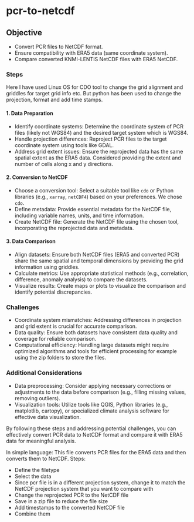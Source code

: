 # pcr-to-netcdf

## Objective

* Convert PCR files to NetCDF format.
* Ensure compatibility with ERA5 data (same coordinate system).
* Compare converted KNMI-LENTIS NetCDF files with ERA5 NetCDF.

### Steps
Here I have used Linux OS for CDO tool to change the grid alignment and griddles for target grid info etc. But python has been used to change the projection, format and add time stamps.

#### 1. Data Preparation
* Identify coordinate systems: Determine the coordinate system of PCR files (likely not WGS84) and the desired target system which is WGS84.
* Handle projection differences: Reproject PCR files to the target coordinate system using tools like GDAL.
* Address grid extent issues: Ensure the reprojected data has the same spatial extent as the ERA5 data. Considered providing the extent and number of cells along x and y directions.

#### 2. Conversion to NetCDF
* Choose a conversion tool: Select a suitable tool like `cdo` or Python libraries (e.g., `xarray`, `netCDF4`) based on your preferences. We chose `cdo`.
* Define metadata: Provide essential metadata for the NetCDF file, including variable names, units, and time information.
* Create NetCDF file: Generate the NetCDF file using the chosen tool, incorporating the reprojected data and metadata.

#### 3. Data Comparison
* Align datasets: Ensure both NetCDF files (ERA5 and converted PCR) share the same spatial and temporal dimensions by providing the grid information using griddles.
* Calculate metrics: Use appropriate statistical methods (e.g., correlation, difference, anomaly analysis) to compare the datasets.
* Visualize results: Create maps or plots to visualize the comparison and identify potential discrepancies.

### Challenges
* Coordinate system mismatches: Addressing differences in projection and grid extent is crucial for accurate comparison.
* Data quality: Ensure both datasets have consistent data quality and coverage for reliable comparison.
* Computational efficiency: Handling large datasets might require optimized algorithms and tools for efficient processing for example using the zip folders to store the files.

### Additional Considerations
* Data preprocessing: Consider applying necessary corrections or adjustments to the data before comparison (e.g., filling missing values, removing outliers).
* Visualization tools: Utilize tools like QGIS, Python libraries (e.g., matplotlib, cartopy), or specialized climate analysis software for effective data visualization.


By following these steps and addressing potential challenges, you can effectively convert PCR data to NetCDF format and compare it with ERA5 data for meaningful analysis.

In simple language: 
 This file converts PCR files for the ERA5 data and then converts them to NetCDF. 
 Steps:
* Define the filetype
* Select the data
* Since pcr file is in a different projection system, change it to match the NetCDF projection system that you want to compare with
* Change the reprojected PCR to the NetCDF file
* Save in a zip file to reduce the file size
* Add timestamps to the converted NetCDF file
* Combine them
